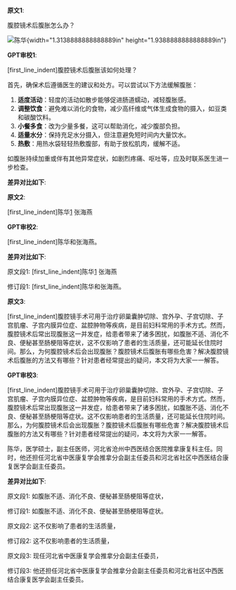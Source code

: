
**原文1**:


腹腔镜术后腹胀怎么办？

![陈华](C:/Users/6seve/CodeLib_win/AI-Review-win/hide_file/中间文件/（3月）腹腔镜术后腹胀怎么办？/（3月）腹腔镜术后腹胀怎么办？_转为md__media/media/image1.png){width="1.3138888888888889in"
height="1.9388888888888889in"}


**GPT审校1**:

[first_line_indent]腹腔镜术后腹胀该如何处理？

首先，确保术后遵循医生的建议和处方。可以尝试以下方法缓解腹胀：

1. **适度活动**：轻度的活动如散步能够促进肠道蠕动，减轻腹胀感。
2. **调整饮食**：避免难以消化的食物，减少高纤维或气体生成食物的摄入，如豆类和碳酸饮料。
3. **小餐多食**：改为少量多餐，这可以帮助消化，减少腹部负担。
4. **适量水分**：保持充足水分摄入，但注意避免短时间内大量饮水。
5. **热敷**：用热水袋轻轻热敷腹部，有助于放松肌肉，缓解不适。

如腹胀持续加重或伴有其他异常症状，如剧烈疼痛、呕吐等，应及时联系医生进一步检查。

**差异对比如下**:


**原文2**:

[first_line_indent]陈华[1] 张海燕


**GPT审校2**:

[first_line_indent]陈华和张海燕。

**差异对比如下**:

原文段1: [first_line_indent]陈华[1] 张海燕


修订段1: [first_line_indent]陈华和张海燕。


**原文3**:

[first_line_indent]腹腔镜手术可用于治疗卵巢囊肿切除、宫外孕、子宫切除、子宫肌瘤、子宫内膜异位症、盆腔肿物等疾病，是目前妇科常用的手术方式。然而，腹腔镜术后常出现腹胀这一并发症，给患者带来了诸多困扰，如腹胀不适、消化不良、便秘甚至肠梗阻等症状，这不仅影响了患者的生活质量，还可能延长住院时间。那么，为何腹腔镜术后会出现腹胀？腹腔镜术后腹胀有哪些危害？解决腹腔镜术后腹胀的方法又有哪些？针对患者经常提出的疑问，本文将为大家一一解答。

[1]: 陈华，医学硕士，副主任医师，河北省沧州中西医结合医院推拿康复科主任。现任河北省中医康复学会推拿分会副主任委员，河北省社区中西医结合康复医学会副主任委员。

**GPT审校3**:

[first_line_indent]腹腔镜手术可用于治疗卵巢囊肿切除、宫外孕、子宫切除、子宫肌瘤、子宫内膜异位症、盆腔肿物等疾病，是目前妇科常用的手术方式。然而，腹腔镜术后常出现腹胀这一并发症，给患者带来了诸多困扰，如腹胀不适、消化不良、便秘甚至肠梗阻等症状。这不仅影响患者的生活质量，还可能延长住院时间。那么，为何腹腔镜术后会出现腹胀？腹腔镜术后腹胀有哪些危害？解决腹腔镜术后腹胀的方法又有哪些？针对患者经常提出的疑问，本文将为大家一一解答。

陈华，医学硕士，副主任医师，河北省沧州中西医结合医院推拿康复科主任。同时，他还担任河北省中医康复学会推拿分会副主任委员和河北省社区中西医结合康复医学会副主任委员。

**差异对比如下**:

原文段1: 如腹胀不适、消化不良、便秘甚至肠梗阻等症状，

修订段1: 如腹胀不适、消化不良、便秘甚至肠梗阻等症状。

原文段2: 这不仅影响了患者的生活质量，

修订段2: 这不仅影响患者的生活质量，

原文段3: 现任河北省中医康复学会推拿分会副主任委员，

修订段3: 他还担任河北省中医康复学会推拿分会副主任委员和河北省社区中西医结合康复医学会副主任委员。

